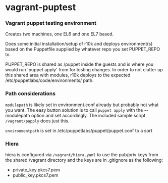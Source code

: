 # vagrant-puptest
### Vagrant puppet testing environment

Creates two machines, one EL6 and one EL7 based.

Does some initial installation/setup of r10k and deploys environment(s) based on the Puppetfile supplied by whatever repo you set PUPPET_REPO to.

PUPPET_REPO is shared as /puppet inside the guests and is where you would
run 'puppet apply' from for testing changes. In order to not
clutter up this shared area with modules, r10k deploys to the expected
/etc/puppetlabs/code/environments/ path.

### Path considerations

`modulepath` is likely set in environment.conf already but probably not what you want. The easy button solution is to call `puppet apply` with the --modulepath option and set accordingly. The included sample script `/vagrant/papply` does just this.

`environmentpath` is set in /etc/puppetlabs/puppet/puppet.conf to a sort

### Hiera
hiera is configured via `/vagrant/hiera.yaml` to use the pub/priv keys from the shared /vagrant directory and the keys are in .gitignore as the following:
- private_key.pkcs7.pem
- public_key.pkcs7.pem
